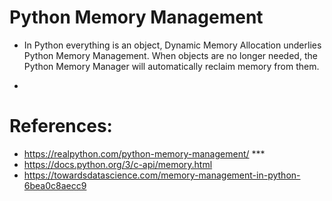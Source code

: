 # Python Memory Management

- In Python everything is an object,  Dynamic Memory Allocation underlies Python Memory Management.
When objects are no longer needed, the Python Memory Manager will automatically reclaim memory from them.

-


# References:
- https://realpython.com/python-memory-management/ ***
- https://docs.python.org/3/c-api/memory.html
- https://towardsdatascience.com/memory-management-in-python-6bea0c8aecc9
